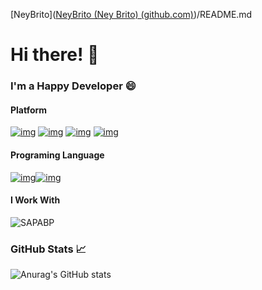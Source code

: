 [NeyBrito]([NeyBrito (Ney Brito) (github.com)](https://github.com/NeyBrito))/README.md

# Hi there! 👋

### I'm a Happy Developer 😄

#### Platform

[![img](https://camo.githubusercontent.com/fd6a7aec39f1830cc398ea86467aae0305d98663e123c3518ac6abda89f22dd4/68747470733a2f2f696d672e736869656c64732e696f2f62616467652f2d466c75747465722d3032353639422e7376673f6c6f676f3d666c7574746572267374796c653d706c6173746963)](https://camo.githubusercontent.com/fd6a7aec39f1830cc398ea86467aae0305d98663e123c3518ac6abda89f22dd4/68747470733a2f2f696d672e736869656c64732e696f2f62616467652f2d466c75747465722d3032353639422e7376673f6c6f676f3d666c7574746572267374796c653d706c6173746963) [![img](https://camo.githubusercontent.com/3072e3cfcf4c34af5863856a354f2b60594766aa62fbf793b6c06add53e1ebf5/68747470733a2f2f696d672e736869656c64732e696f2f62616467652f2d4769742d6666396338612e7376673f6c6f676f3d676974267374796c653d706c6173746963)](https://camo.githubusercontent.com/3072e3cfcf4c34af5863856a354f2b60594766aa62fbf793b6c06add53e1ebf5/68747470733a2f2f696d672e736869656c64732e696f2f62616467652f2d4769742d6666396338612e7376673f6c6f676f3d676974267374796c653d706c6173746963) [![img](https://camo.githubusercontent.com/ddfd734f37824e184d0837228d32c6372b0c19a22c497c071966e937d24ac156/68747470733a2f2f696d672e736869656c64732e696f2f62616467652f537072696e672d3865656463322e7376673f6c6f676f3d737072696e67267374796c653d706c6173746963)](https://camo.githubusercontent.com/ddfd734f37824e184d0837228d32c6372b0c19a22c497c071966e937d24ac156/68747470733a2f2f696d672e736869656c64732e696f2f62616467652f537072696e672d3865656463322e7376673f6c6f676f3d737072696e67267374796c653d706c6173746963) [![img](https://camo.githubusercontent.com/37cbb0ba6e97b6fa991206cc1676123e79adf9e8ff3f6d656ea4ce3932d88acb/68747470733a2f2f696d672e736869656c64732e696f2f62616467652f2d446f636b65722d3531623165382e7376673f6c6f676f3d646f636b6572267374796c653d706c6173746963)](https://camo.githubusercontent.com/37cbb0ba6e97b6fa991206cc1676123e79adf9e8ff3f6d656ea4ce3932d88acb/68747470733a2f2f696d672e736869656c64732e696f2f62616467652f2d446f636b65722d3531623165382e7376673f6c6f676f3d646f636b6572267374796c653d706c6173746963)

#### Programing Language

[![img](https://camo.githubusercontent.com/957fae931c0ebb6a7d216055dc5776a24fc8443dcaee78c7170b122cf4879b31/68747470733a2f2f696d672e736869656c64732e696f2f62616467652f2d446172742d3030353939432e7376673f6c6f676f3d64617274267374796c653d706c6173746963)](https://camo.githubusercontent.com/957fae931c0ebb6a7d216055dc5776a24fc8443dcaee78c7170b122cf4879b31/68747470733a2f2f696d672e736869656c64732e696f2f62616467652f2d446172742d3030353939432e7376673f6c6f676f3d64617274267374796c653d706c6173746963)[![img](https://camo.githubusercontent.com/338f8a01239da418c0696bf0db4e291b567449a5abc0078d56340c9916ed8fd8/68747470733a2f2f696d672e736869656c64732e696f2f62616467652f2d4a6176612d3030373339362e7376673f6c6f676f3d6a617661267374796c653d706c6173746963)](https://camo.githubusercontent.com/338f8a01239da418c0696bf0db4e291b567449a5abc0078d56340c9916ed8fd8/68747470733a2f2f696d672e736869656c64732e696f2f62616467652f2d4a6176612d3030373339362e7376673f6c6f676f3d6a617661267374796c653d706c6173746963)

#### I Work With
![SAPABP](https://www.innovativetechin.com/Uploads/Images/Description/1585396154desc.png)

### GitHub Stats 📈

![Anurag's GitHub stats](https://github-readme-stats.vercel.app/api?username=neybrito&show_icons=true&theme=radical)




